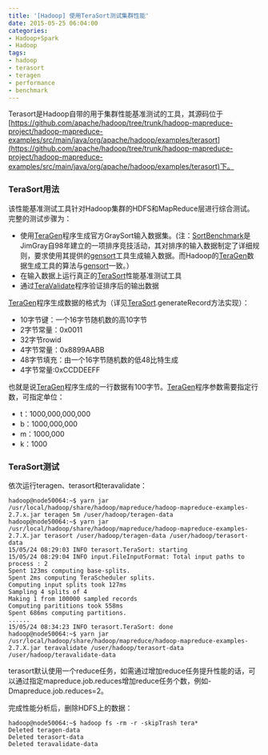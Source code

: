 ```yaml
---
title: '[Hadoop] 使用TeraSort测试集群性能'
date: 2015-05-25 06:04:00
categories: 
- Hadoop+Spark
- Hadoop
tags: 
- hadoop
- terasort
- teragen
- performance
- benchmark
---
```

Terasort是Hadoop自带的用于集群性能基准测试的工具，其源码位于[https://github.com/apache/hadoop/tree/trunk/hadoop-mapreduce-project/hadoop-mapreduce-examples/src/main/java/org/apache/hadoop/examples/terasort](https://github.com/apache/hadoop/tree/trunk/hadoop-mapreduce-project/hadoop-mapreduce-examples/src/main/java/org/apache/hadoop/examples/terasort)下。

### TeraSort用法

该性能基准测试工具针对Hadoop集群的HDFS和MapReduce层进行综合测试。完整的测试步骤为：

- 使用[TeraGen](https://github.com/apache/hadoop/blob/trunk/hadoop-mapreduce-project/hadoop-mapreduce-examples/src/main/java/org/apache/hadoop/examples/terasort/TeraGen.java)程序生成官方GraySort输入数据集。(注：[SortBenchmark](http://sortbenchmark.org/)是JimGray自98年建立的一项排序竞技活动，其对排序的输入数据制定了详细规则，要求使用其提供的[gensort](http://www.ordinal.com/gensort.html)工具生成输入数据。而Hadoop的[TeraGen](https://github.com/apache/hadoop/blob/trunk/hadoop-mapreduce-project/hadoop-mapreduce-examples/src/main/java/org/apache/hadoop/examples/terasort/TeraGen.java)数据生成工具的算法与[gensort](http://www.ordinal.com/gensort.html)一致。）
- 在输入数据上运行真正的[TeraSort](https://github.com/apache/hadoop/blob/trunk/hadoop-mapreduce-project/hadoop-mapreduce-examples/src/main/java/org/apache/hadoop/examples/terasort/TeraSort.java)性能基准测试工具
- 通过[TeraValidate](https://github.com/apache/hadoop/blob/trunk/hadoop-mapreduce-project/hadoop-mapreduce-examples/src/main/java/org/apache/hadoop/examples/terasort/TeraValidate.java)程序验证排序后的输出数据

[TeraGen](https://github.com/apache/hadoop/blob/trunk/hadoop-mapreduce-project/hadoop-mapreduce-examples/src/main/java/org/apache/hadoop/examples/terasort/TeraGen.java)程序生成数据的格式为（详见[TeraSort](https://github.com/apache/hadoop/blob/trunk/hadoop-mapreduce-project/hadoop-mapreduce-examples/src/main/java/org/apache/hadoop/examples/terasort/TeraSort.java).generateRecord方法实现）：
- 10字节键：一个16字节随机数的高10字节
- 2字节常量：0x0011
- 32字节rowid
- 4字节常量：0x8899AABB
- 48字节填充：由一个16字节随机数的低48比特生成
- 4字节常量:0xCCDDEEFF

也就是说[TeraGen](https://github.com/apache/hadoop/blob/trunk/hadoop-mapreduce-project/hadoop-mapreduce-examples/src/main/java/org/apache/hadoop/examples/terasort/TeraGen.java)程序生成的一行数据有100字节。[TeraGen](https://github.com/apache/hadoop/blob/trunk/hadoop-mapreduce-project/hadoop-mapreduce-examples/src/main/java/org/apache/hadoop/examples/terasort/TeraGen.java)程序参数需要指定行数，可指定单位：
- t：1000,000,000,000
- b：1000,000,000
- m：1000,000
- k：1000

### TeraSort测试

依次运行teragen、terasort和teravalidate：
```
hadoop@node50064:~$ yarn jar /usr/local/hadoop/share/hadoop/mapreduce/hadoop-mapreduce-examples-2.7.x.jar teragen 5m /user/hadoop/teragen-data
hadoop@node50064:~$ yarn jar /usr/local/hadoop/share/hadoop/mapreduce/hadoop-mapreduce-examples-2.7.X.jar terasort /user/hadoop/teragen-data /user/hadoop/terasort-data
15/05/24 08:29:03 INFO terasort.TeraSort: starting
15/05/24 08:29:04 INFO input.FileInputFormat: Total input paths to process : 2
Spent 123ms computing base-splits.
Spent 2ms computing TeraScheduler splits.
Computing input splits took 127ms
Sampling 4 splits of 4
Making 1 from 100000 sampled records
Computing parititions took 558ms
Spent 686ms computing partitions.
......
15/05/24 08:34:23 INFO terasort.TeraSort: done
hadoop@node50064:~$ yarn jar /usr/local/hadoop/share/hadoop/mapreduce/hadoop-mapreduce-examples-2.7.X.jar teravalidate /user/hadoop/terasort-data /user/hadoop/teravalidate-data
```

terasort默认使用一个reduce任务，如需通过增加reduce任务提升性能的话，可以通过指定mapreduce.job.reduces增加reduce任务个数，例如-Dmapreduce.job.reduces=2。

完成性能分析后，删除HDFS上的数据：
```
hadoop@node50064:~$ hadoop fs -rm -r -skipTrash tera*
Deleted teragen-data
Deleted terasort-data
Deleted teravalidate-data
```